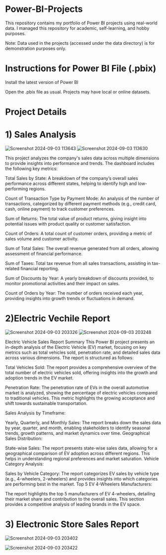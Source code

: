 # Power-BI-Projects

This repository contains my portfolio of Power BI projects using real-world data. I managed this repository for academic, self-learning, and hobby purposes.

Note: Data used in the projects (accessed under the data directory) is for demonstration purposes only.

# Instructions for Power BI File (.pbix)

Install the latest version of Power BI

Open the .pbix file as usual. Projects may have local or online datasets.

# Project Details
# 1) Sales Analysis


![Screenshot 2024-09-03 113643](https://github.com/user-attachments/assets/7fb7c3d2-f988-45c4-a50e-80d38f81d055)
![Screenshot 2024-09-03 113630](https://github.com/user-attachments/assets/c362f4e1-8c5b-46a1-9577-c34a9053d1dd)

This project analyzes the company's sales data across multiple dimensions to provide insights into performance and trends. The dashboard includes the following key metrics:

Total Sales by State: A breakdown of the company’s overall sales performance across different states, helping to identify high and low-performing regions.

Count of Transaction Type by Payment Mode: An analysis of the number of transactions, categorized by different payment methods (e.g., credit card, cash, online payment) to track customer preferences.

Sum of Returns: The total value of product returns, giving insight into potential issues with product quality or customer satisfaction.

Count of Orders: A total count of customer orders, providing a metric of sales volume and customer activity.

Sum of Total Sales: The overall revenue generated from all orders, allowing assessment of financial performance.

Sum of Taxes: Total tax revenue from all sales transactions, assisting in tax-related financial reporting.

Sum of Discounts by Year: A yearly breakdown of discounts provided, to monitor promotional activities and their impact on sales.

Count of Orders by Year: The number of orders received each year, providing insights into growth trends or fluctuations in demand.

# 2)Electric Vechile Report

![Screenshot 2024-09-03 203326](https://github.com/user-attachments/assets/590a2b9f-ef4b-4fe9-a6e8-c262a504f5f2)
![Screenshot 2024-09-03 203248](https://github.com/user-attachments/assets/541b25f0-4e6a-4233-a21e-9b62b4d9b683)

Electric Vehicle Sales Report Summary
This Power BI project presents an in-depth analysis of the Electric Vehicle (EV) market, focusing on key metrics such as total vehicles sold, penetration rate, and detailed sales data across various dimensions. The report is structured as follows:

Total Vehicles Sold: The report provides a comprehensive overview of the total number of electric vehicles sold, offering insights into the growth and adoption trends in the EV market.

Penetration Rate: The penetration rate of EVs in the overall automotive market is analyzed, showing the percentage of electric vehicles compared to traditional vehicles. This metric highlights the growing acceptance and shift towards sustainable transportation.

Sales Analysis by Timeframe:

Yearly, Quarterly, and Monthly Sales: The report breaks down the sales data by year, quarter, and month, enabling stakeholders to identify seasonal trends, growth patterns, and market dynamics over time.
Geographical Sales Distribution:

State-wise Sales: The report presents state-wise sales data, allowing for a geographical comparison of EV adoption across different regions. This helps in understanding regional preferences and market saturation.
Vehicle Category Analysis:

Sales by Vehicle Category: The report categorizes EV sales by vehicle type (e.g., 4-wheelers, 2-wheelers) and provides insights into which categories are performing best in the market.
Top 5 EV 4-Wheelers Manufacturers:

The report highlights the top 5 manufacturers of EV 4-wheelers, detailing their market share and contribution to the overall sales. This section provides a competitive analysis of leading brands in the EV space.

# 3) Electronic Store Sales Report

![Screenshot 2024-09-03 203402](https://github.com/user-attachments/assets/dacbbe09-f3a6-4fed-a715-c4cb56d1f648)

![Screenshot 2024-09-03 203422](https://github.com/user-attachments/assets/b15d5982-5481-42d3-825b-2ee33b940dab)

